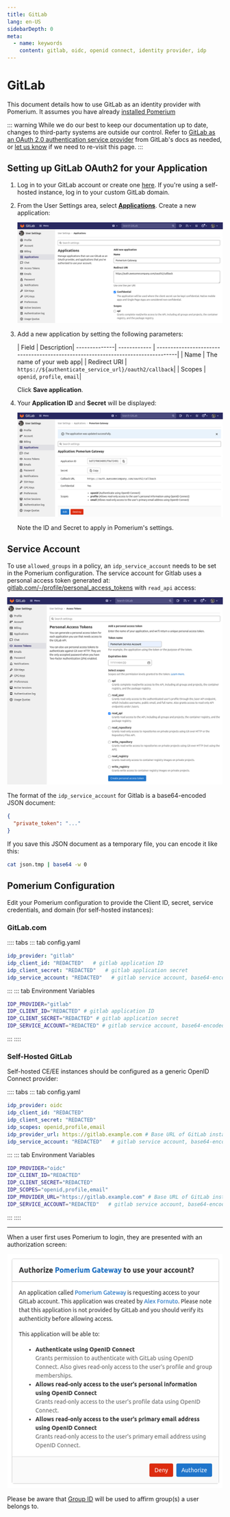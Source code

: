 ```yaml
---
title: GitLab
lang: en-US
sidebarDepth: 0
meta:
  - name: keywords
    content: gitlab, oidc, openid connect, identity provider, idp
---
```


# GitLab

This document details how to use GitLab as an identity provider with Pomerium. It assumes you have already [installed Pomerium](/install/readme.md)

::: warning
While we do our best to keep our documentation up to date, changes to third-party systems are outside our control. Refer to [GitLab as an OAuth 2.0 authentication service provider](https://docs.gitlab.com/ee/integration/oauth_provider.html) from GitLab's docs as needed, or [let us know](https://github.com/pomerium/pomerium/issues/new?assignees=&labels=&template=bug_report.md) if we need to re-visit this page.
:::

## Setting up GitLab OAuth2 for your Application

1. Log in to your GitLab account or create one [here](https://gitlab.com/users/sign_in). If you're using a self-hosted instance, log in to your custom GitLab domain.

1. From the User Settings area, select [**Applications**](https://gitlab.com/-/profile/applications). Create a new application:

   ![create an application](img/gitlab/gitlab-create-applications.png)

1. Add a new application by setting the following parameters:

   | Field        | Description|
--------------|   ------------ | ---------------------------------------------------------------------------------|
   | Name         | The name of your web app|
   | Redirect URI | `https://${authenticate_service_url}/oauth2/callback`|
   | Scopes       | `openid`, `profile`, `email`|

   Click **Save application**.

1. Your **Application ID** and **Secret** will be displayed:

   ![Gitlab OAuth Client ID and Secret](img/gitlab/gitlab-credentials.png)

   Note the ID and Secret to apply in Pomerium's settings.

## Service Account

To use `allowed_groups` in a policy, an `idp_service_account` needs to be set in the Pomerium configuration. The service account for Gitlab uses a personal access token generated at: [gitlab.com/-/profile/personal_access_tokens](https://gitlab.com/-/profile/personal_access_tokens) with `read_api` access:

![Gitlab Personal Access Token](img/gitlab/gitlab-personal-access-token.png)

The format of the `idp_service_account` for Gitlab is a base64-encoded JSON document:

```json
{
  "private_token": "..."
}
```

If you save this JSON document as a temporary file, you can encode it like this:

```bash
cat json.tmp | base64 -w 0
```

## Pomerium Configuration

Edit your Pomerium configuration to provide the Client ID, secret, service credentials, and domain (for self-hosted instances):

### GitLab.com

:::: tabs
::: tab config.yaml
```yaml
idp_provider: "gitlab"
idp_client_id: "REDACTED"   # gitlab application ID
idp_client_secret: "REDACTED"   # gitlab application secret
idp_service_account: "REDACTED"   # gitlab service account, base64-encoded json
```
:::
::: tab Environment Variables
```bash
IDP_PROVIDER="gitlab"
IDP_CLIENT_ID="REDACTED" # gitlab application ID
IDP_CLIENT_SECRET="REDACTED" # gitlab application secret
IDP_SERVICE_ACCOUNT="REDACTED" # gitlab service account, base64-encoded json
```
:::
::::

### Self-Hosted GitLab

Self-hosted CE/EE instances should be configured as a generic OpenID Connect provider:

:::: tabs
::: tab config.yaml
```yaml
idp_provider: oidc
idp_client_id: "REDACTED"
idp_client_secret: "REDACTED"
idp_scopes: openid,profile,email
idp_provider_url: https://gitlab.example.com # Base URL of GitLab instance
idp_service_account: "REDACTED"   # gitlab service account, base64-encoded json
```
:::
::: tab Environment Variables
```bash
IDP_PROVIDER="oidc"
IDP_CLIENT_ID="REDACTED"
IDP_CLIENT_SECRET="REDACTED"
IDP_SCOPES="openid,profile,email"
IDP_PROVIDER_URL="https://gitlab.example.com" # Base URL of GitLab instance
IDP_SERVICE_ACCOUNT="REDACTED"   # gitlab service account, base64-encoded json
```
:::
::::

---

When a user first uses Pomerium to login, they are presented with an authorization screen:

![gitlab access authorization screen](img/gitlab/gitlab-verify-access.png)

Please be aware that [Group ID](https://docs.gitlab.com/ee/api/groups.html#details-of-a-group) will be used to affirm group(s) a user belongs to.